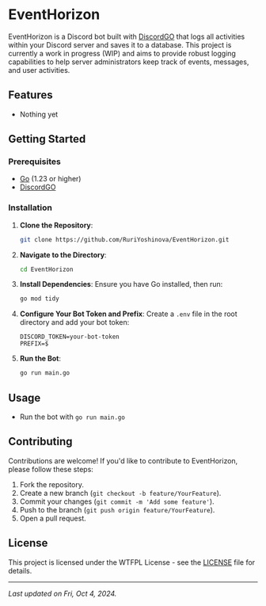 # EventHorizon

EventHorizon is a Discord bot built with [DiscordGO](https://github.com/bwmarrin/discordgo) that logs all activities within your Discord server and saves it to a database. This project is currently a work in progress (WIP) and aims to provide robust logging capabilities to help server administrators keep track of events, messages, and user activities.

## Features

- Nothing yet

## Getting Started

### Prerequisites

- [Go](https://golang.org/dl/) (1.23 or higher)
- [DiscordGO](https://github.com/bwmarrin/discordgo)

### Installation

1. **Clone the Repository**:
   ```bash
   git clone https://github.com/RuriYoshinova/EventHorizon.git
   ```

2. **Navigate to the Directory**:
   ```bash
   cd EventHorizon
   ```

3. **Install Dependencies**:
   Ensure you have Go installed, then run:
   ```bash
   go mod tidy
   ```

4. **Configure Your Bot Token and Prefix**:
   Create a `.env` file in the root directory and add your bot token:
   ```
   DISCORD_TOKEN=your-bot-token
   PREFIX=$
   ```

5. **Run the Bot**:
   ```bash
   go run main.go
   ```

## Usage

- Run the bot with `go run main.go`

## Contributing

Contributions are welcome! If you'd like to contribute to EventHorizon, please follow these steps:

1. Fork the repository.
2. Create a new branch (`git checkout -b feature/YourFeature`).
3. Commit your changes (`git commit -m 'Add some feature'`).
4. Push to the branch (`git push origin feature/YourFeature`).
5. Open a pull request.

## License

This project is licensed under the WTFPL License - see the [LICENSE](LICENSE) file for details.

---

*Last updated on Fri, Oct 4, 2024.*
